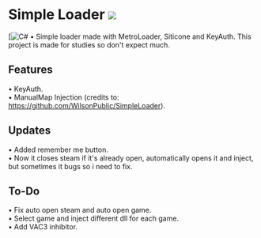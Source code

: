 # Simple Loader [![](https://img.shields.io/badge/Version-1.5-blue.svg?style=plastic)]()
[![C#](https://img.shields.io/badge/made%20in-c%23-blueviolet)
• Simple loader made with MetroLoader, Siticone and KeyAuth. This project is made for studies so don't expect much.
## Features
• KeyAuth.
<br>
• ManualMap Injection (credits to: https://github.com/WilsonPublic/SimpleLoader).
## Updates
• Added remember me button.
<br>
• Now it closes steam if it's already open, automatically opens it and inject, but sometimes it bugs so i need to fix.
## To-Do
• Fix auto open steam and auto open game.
<br>
• Select game and inject different dll for each game.
<br>
• Add VAC3 inhibitor.
